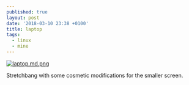 ```yaml
---
published: true
layout: post
date: '2018-03-10 23:38 +0100'
title: laptop
tags:
  - linux
  - mine
---
```

[![laptop.md.png](https://cdn.scrot.moe/images/2018/03/10/laptop.md.png)](https://cdn.scrot.moe/images/2018/03/10/laptop.png)

Stretchbang with some cosmetic modifications for the smaller screen.
